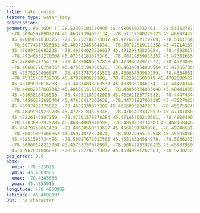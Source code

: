 ```yaml
---
title: Lake Louisa
feature_type: water_body
description: ''
geometry: POLYGON ((-78.52302103779995 45.45805502732463, -78.51752787373817 45.4632323616089,
  -78.50945978902274 45.46371394993134, -78.51117640279125 45.46997422375522, -78.51666956685303
  45.47069651830375, -78.51752787373817 45.47767822172769, -78.51117640279125 45.47466897286476,
  -78.50774317525331 45.46973345684834, -78.50722819112258 45.47214107963197, -78.50173502706082
  45.47009460682235, -78.49504023336037 45.47129842335654, -78.498301799522 45.47635417202638,
  -78.49246531270668 45.47238183625346, -78.48319559835257 45.47382635438638, -78.48611384175976
  45.47840041754339, -78.47890406392858 45.47394672922572, -78.47238093160534 45.47575232096847,
  -78.46688776754357 45.47563194998528, -78.46345454000564 45.477557854859, -78.45727473043591
  45.47575232096847, -78.45727473043591 45.48068730989259, -78.45349818014358 45.47972441916367,
  -78.45315485739005 45.4782800522168, -78.4522965505049 45.4782800522168, -78.45057993673549
  45.48189090016288, -78.44834833883533 45.4839369446134, -78.44474344992018 45.48357588334509,
  -78.44062357687342 45.48550151670285, -78.43856364035048 45.48441835603835, -78.43942194723562
  45.48165018416538, -78.44251185202003 45.48201125777532, -78.44474344992018 45.47888187627734,
  -78.44560175680444 45.47635417202638, -78.44731837057385 45.47527083549362, -78.45160990499696
  45.46997422375522, -78.4581330373202 45.46660339347257, -78.4567597463052 45.47177994277101,
  -78.46499949239785 45.47238183625346, -78.47014933370519 45.47141880359599, -78.47152262472109
  45.47226145807159, -78.47701578878284 45.47105766210691, -78.4804490163217 45.47033537218653,
  -78.47838907979785 45.46804805970599, -78.4850838734983 45.46816844688703, -78.49212198995227
  45.46479750861489, -78.48628550313697 45.4566101049996, -78.49246531270668 45.46118556534301,
  -78.50019007466862 45.45974072324024, -78.49229365132948 45.4509504693969, -78.50087672017565
  45.45251595734496, -78.50087672017565 45.45516514564979, -78.50362330220653 45.45697133905183,
  -78.50860148213758 45.45733257078997, -78.50842982076125 45.45937950692934, -78.51254969380713
  45.45962031806081, -78.51752787373817 45.45949991262363, -78.52302103779995 45.45805502732463))
geo_error: 0.0
bbox:
  xmin: -78.523021
  ymin: 45.4509505
  xmax: -78.4385636
  ymax: 45.4855015
longitude: -78.4850932
latitude: 45.4692197
OSM: .na.character
---
```

